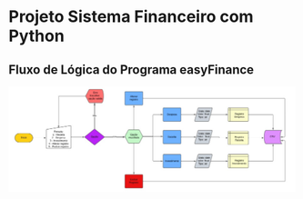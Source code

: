 # Projeto Sistema Financeiro com Python

## Fluxo de Lógica do Programa easyFinance

![Fluxo logica](/outros/logica_programa.jpg)